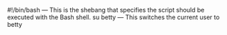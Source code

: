 #!/bin/bash — This is the shebang that specifies the script should be executed with the Bash shell.
su betty — This switches the current user to betty
